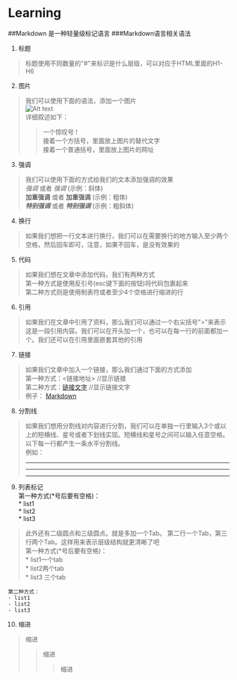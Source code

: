 # Learning
##Markdown 是一种轻量级标记语言
###Markdown语言相关语法  
1. 标题  
>标题使用不同数量的"#"来标识是什么层级，可以对应于HTML里面的H1-H6  

2. 图片  
>我们可以使用下面的语法，添加一个图片  
>![Alt text](/path/to/img.jpg)  
>详细叙述如下：  
>>一个惊叹号 !   
>>接着一个方括号，里面放上图片的替代文字  
>>接着一个普通括号，里面放上图片的网址  

3. 强调  
>我们可以使用下面的方式给我们的文本添加强调的效果  
>*强调* 或者 _强调_  (示例：斜体)  
>**加重强调** 或者 __加重强调__ (示例：粗体)  
>***特别强调*** 或者 ___特别强调___ (示例：粗斜体)    

4. 换行  
>如果我们想把一行文本进行换行，我们可以在需要换行的地方输入至少两个空格，然后回车即可，注意，如果不回车，是没有效果的  

5. 代码  
>如果我们想在文章中添加代码，我们有两种方式  
>第一种方式是使用反引号(esc键下面的按钮)将代码包裹起来  
>第二种方式则是使用制表符或者至少4个空格进行缩进的行  

6. 引用  
>如果我们在文章中引用了资料，那么我们可以通过一个右尖括号">"来表示这是一段引用内容。我们可以在开头加一个，也可以在每一行的前面都加一个。我们还可以在引用里面嵌套其他的引用  

7. 链接  
>如果我们文章中加入一个链接，那么我们通过下面的方式添加  
>第一种方式：<链接地址>     //显示链接  
>第二种方式：[链接文字](链接地址)   //显示链接文字  
>例子： [Markdown](http://blog.csdn.net/zhaokaiqiang1992)  

8. 分割线  
>如果我们想用分割线对内容进行分割，我们可以在单独一行里输入3个或以上的短横线、星号或者下划线实现。短横线和星号之间可以输入任意空格。以下每一行都产生一条水平分割线。  
>例如：  
>***  
>---  
>- - -   
    
9. 列表标记  
        第一种方式(*号后要有空格)：  
        * list1  
        * list2  
        * list3 

>此外还有二级圆点和三级圆点。就是多加一个Tab。
>第二行一个Tab，第三行两个Tab。这样用来表示层级结构就更清晰了吧   
    第一种方式(*号后要有空格)：  
    * list1一个tab  
        * list2两个tab  
            * list3 三个tab    
    
    第二种方式：  
    - list1  
    - list2  
    - list3  

10. 缩进  
>缩进  
>>缩进  
>>>缩进  
